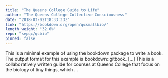 ```yaml
---
title: "The Queens College Guide to Life"
author: "The Queens College Collective Consciousness"
date: "2018-03-02T18:33:33Z"
link: "https://bookdown.org/open/qcsmallbio/"
length_weight: "32.6%"
repo: "sepqc/qcbio"
pinned: false
---
```


This is a minimal example of using the bookdown package to write a book. The output format for this example is bookdown::gitbook. [...] This is a collaboratively written guide for courses at Queens College that focus on the biology of tiny things, which ...
